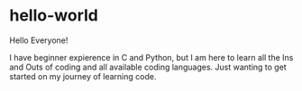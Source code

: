 # hello-world

Hello Everyone!

I have beginner expierence in C and Python, but I am here to learn all the Ins and Outs of coding and all available coding languages. 
Just wanting to get started on my journey of learning code. 

